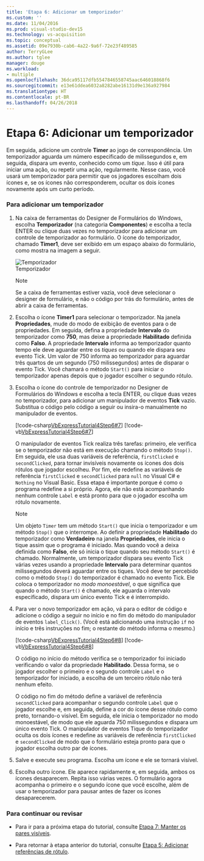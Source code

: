 ```yaml
---
title: 'Etapa 6: Adicionar um temporizador'
ms.custom: ''
ms.date: 11/04/2016
ms.prod: visual-studio-dev15
ms.technology: vs-acquisition
ms.topic: conceptual
ms.assetid: 09e7930b-cab6-4a22-9a6f-72e23f489585
author: TerryGLee
ms.author: tglee
manager: douge
ms.workload:
- multiple
ms.openlocfilehash: 36dca95117dfb5547846558745aac646018868f6
ms.sourcegitcommit: e13e61ddea6032a8282abe16131d9e136a927984
ms.translationtype: HT
ms.contentlocale: pt-BR
ms.lasthandoff: 04/26/2018
---
```

# <a name="step-6-add-a-timer"></a>Etapa 6: Adicionar um temporizador
Em seguida, adicione um controle **Timer** ao jogo de correspondência. Um temporizador aguarda um número especificado de milissegundos e, em seguida, dispara um evento, conhecido como um *tique*. Isso é útil para iniciar uma ação, ou repetir uma ação, regularmente. Nesse caso, você usará um temporizador para permitir que os jogadores escolham dois ícones e, se os ícones não corresponderem, ocultar os dois ícones novamente após um curto período.  

### <a name="to-add-a-timer"></a>Para adicionar um temporizador  

1.  Na caixa de ferramentas do Designer de Formulários do Windows, escolha **Temporizador** (na categoria **Componentes**) e escolha a tecla ENTER ou clique duas vezes no temporizador para adicionar um controle de temporizador ao formulário. O ícone do temporizador, chamado **Timer1**, deve ser exibido em um espaço abaixo do formulário, como mostra na imagem a seguir.  

     ![Temporizador](../ide/media/express_timer.png "Express_Timer")  
Temporizador  

    > [!NOTE]
    >  Se a caixa de ferramentas estiver vazia, você deve selecionar o designer de formulário, e não o código por trás do formulário, antes de abrir a caixa de ferramentas.  

2.  Escolha o ícone **Timer1** para selecionar o temporizador. Na janela **Propriedades**, mude do modo de exibição de eventos para o de propriedades. Em seguida, defina a propriedade **Intervalo** do temporizador como **750**, mas deixe a propriedade **Habilitado** definida como **Falso**. A propriedade **Intervalo** informa ao temporizador quanto tempo ele deve aguardar entre os *tiques* ou quando ele dispara seu evento Tick. Um valor de 750 informa ao temporizador para aguardar três quartos de um segundo (750 milissegundos) antes de disparar o evento Tick. Você chamará o método `Start()` para iniciar o temporizador apenas depois que o jogador escolher o segundo rótulo.  

3.  Escolha o ícone do controle de temporizador no Designer de Formulários do Windows e escolha a tecla ENTER, ou clique duas vezes no temporizador, para adicionar um manipulador de eventos **Tick** vazio. Substitua o código pelo código a seguir ou insira-o manualmente no manipulador de eventos.  

     [!code-csharp[VbExpressTutorial4Step6#7](../ide/codesnippet/CSharp/step-6-add-a-timer_1.cs)]
     [!code-vb[VbExpressTutorial4Step6#7](../ide/codesnippet/VisualBasic/step-6-add-a-timer_1.vb)]  

     O manipulador de eventos Tick realiza três tarefas: primeiro, ele verifica se o temporizador não está em execução chamando o método `Stop()`. Em seguida, ele usa duas variáveis de referência, `firstClicked` e `secondClicked`, para tornar invisíveis novamente os ícones dos dois rótulos que jogador escolheu. Por fim, ele redefine as variáveis de referência `firstClicked` e `secondClicked` para `null` no Visual C# e `Nothing` no Visual Basic. Essa etapa é importante porque é como o programa redefine a si próprio. Agora, ele não está acompanhando nenhum controle `Label` e está pronto para que o jogador escolha um rótulo novamente.  

    > [!NOTE]
    >  Um objeto `Timer` tem um método `Start()` que inicia o temporizador e um método `Stop()` que o interrompe. Ao definir a propriedade **Habilitado** do temporizador como **Verdadeiro** na janela **Propriedades**, ele inicia o tique assim que o programa é iniciado. Mas quando você a deixa definida como **Falso**, ele só inicia o tique quando seu método `Start()` é chamado. Normalmente, um temporizador dispara seu evento Tick várias vezes usando a propriedade **Intervalo** para determinar quantos milissegundos deverá aguardar entre os tiques. Você deve ter percebido como o método `Stop()` do temporizador é chamado no evento Tick. Ele coloca o temporizador no *modo monoestável*, o que significa que quando o método `Start()` é chamado, ele aguarda o intervalo especificado, dispara um único evento Tick e é interrompido.  

4.  Para ver o novo temporizador em ação, vá para o editor de código e adicione o código a seguir no início e no fim do método do manipulador de eventos `label_Click()`. (Você está adicionando uma instrução `if` no início e três instruções no fim; o restante do método informa o mesmo.)  

     [!code-csharp[VbExpressTutorial4Step6#8](../ide/codesnippet/CSharp/step-6-add-a-timer_2.cs)]
     [!code-vb[VbExpressTutorial4Step6#8](../ide/codesnippet/VisualBasic/step-6-add-a-timer_2.vb)]  

     O código no início do método verifica se o temporizador foi iniciado verificando o valor da propriedade **Habilitado**. Dessa forma, se o jogador escolher o primeiro e o segundo controle `Label` e o temporizador for iniciado, a escolha de um terceiro rótulo não terá nenhum efeito.  

     O código no fim do método define a variável de referência `secondClicked` para acompanhar o segundo controle `Label` que o jogador escolhe e, em seguida, define a cor do ícone desse rótulo como preto, tornando-o visível. Em seguida, ele inicia o temporizador no modo monoestável, de modo que ele aguarda 750 milissegundos e dispara um único evento Tick. O manipulador de eventos Tique do temporizador oculta os dois ícones e redefine as variáveis de referência `firstClicked` e `secondClicked` de modo que o formulário esteja pronto para que o jogador escolha outro par de ícones.  

5.  Salve e execute seu programa. Escolha um ícone e ele se tornará visível.  

6.  Escolha outro ícone. Ele aparece rapidamente e, em seguida, ambos os ícones desaparecem. Repita isso várias vezes. O formulário agora acompanha o primeiro e o segundo ícone que você escolhe, além de usar o temporizador para pausar antes de fazer os ícones desaparecerem.  

### <a name="to-continue-or-review"></a>Para continuar ou revisar  

-   Para ir para a próxima etapa do tutorial, consulte [Etapa 7: Manter os pares visíveis](../ide/step-7-keep-pairs-visible.md).  

-   Para retornar à etapa anterior do tutorial, consulte [Etapa 5: Adicionar referências de rótulo](../ide/step-5-add-label-references.md).
